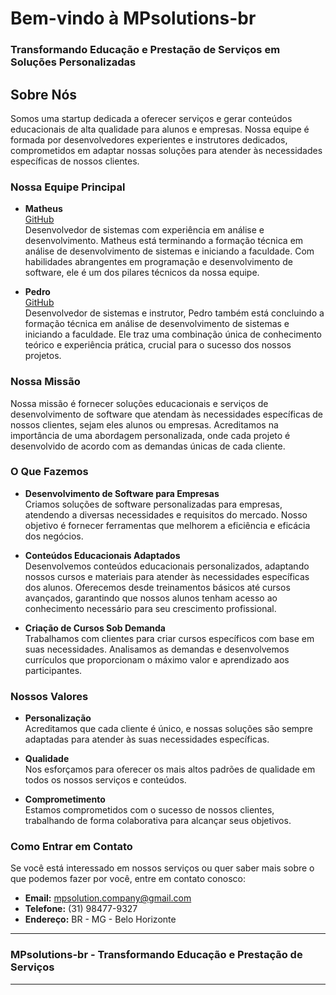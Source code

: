 # Bem-vindo à MPsolutions-br

### Transformando Educação e Prestação de Serviços em Soluções Personalizadas

## Sobre Nós

Somos uma startup dedicada a oferecer serviços e gerar conteúdos educacionais de alta qualidade para alunos e empresas. Nossa equipe é formada por desenvolvedores experientes e instrutores dedicados, comprometidos em adaptar nossas soluções para atender às necessidades específicas de nossos clientes.

### Nossa Equipe Principal

- **Matheus**  
  [GitHub](https://github.com/Matthew159R)  
  Desenvolvedor de sistemas com experiência em análise e desenvolvimento. Matheus está terminando a formação técnica em análise de desenvolvimento de sistemas e iniciando a faculdade. Com habilidades abrangentes em programação e desenvolvimento de software, ele é um dos pilares técnicos da nossa equipe.

- **Pedro**  
  [GitHub](https://github.com/Pedroandradeproj)  
  Desenvolvedor de sistemas e instrutor, Pedro também está concluindo a formação técnica em análise de desenvolvimento de sistemas e iniciando a faculdade. Ele traz uma combinação única de conhecimento teórico e experiência prática, crucial para o sucesso dos nossos projetos.

### Nossa Missão

Nossa missão é fornecer soluções educacionais e serviços de desenvolvimento de software que atendam às necessidades específicas de nossos clientes, sejam eles alunos ou empresas. Acreditamos na importância de uma abordagem personalizada, onde cada projeto é desenvolvido de acordo com as demandas únicas de cada cliente.

### O Que Fazemos

- **Desenvolvimento de Software para Empresas**  
  Criamos soluções de software personalizadas para empresas, atendendo a diversas necessidades e requisitos do mercado. Nosso objetivo é fornecer ferramentas que melhorem a eficiência e eficácia dos negócios.

- **Conteúdos Educacionais Adaptados**  
  Desenvolvemos conteúdos educacionais personalizados, adaptando nossos cursos e materiais para atender às necessidades específicas dos alunos. Oferecemos desde treinamentos básicos até cursos avançados, garantindo que nossos alunos tenham acesso ao conhecimento necessário para seu crescimento profissional.

- **Criação de Cursos Sob Demanda**  
  Trabalhamos com clientes para criar cursos específicos com base em suas necessidades. Analisamos as demandas e desenvolvemos currículos que proporcionam o máximo valor e aprendizado aos participantes.

### Nossos Valores

- **Personalização**  
  Acreditamos que cada cliente é único, e nossas soluções são sempre adaptadas para atender às suas necessidades específicas.

- **Qualidade**  
  Nos esforçamos para oferecer os mais altos padrões de qualidade em todos os nossos serviços e conteúdos.

- **Comprometimento**  
  Estamos comprometidos com o sucesso de nossos clientes, trabalhando de forma colaborativa para alcançar seus objetivos.

### Como Entrar em Contato

Se você está interessado em nossos serviços ou quer saber mais sobre o que podemos fazer por você, entre em contato conosco:

- **Email:** mpsolution.company@gmail.com
- **Telefone:** (31) 98477-9327
- **Endereço:** BR - MG - Belo Horizonte

---

### MPsolutions-br - Transformando Educação e Prestação de Serviços

---
